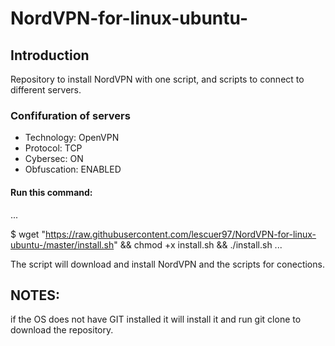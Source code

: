 # NordVPN-for-linux-ubuntu-

## Introduction

Repository to install NordVPN with one script, and scripts to connect to different servers. 

### Confifuration of servers
* Technology: OpenVPN
* Protocol: TCP
* Cybersec: ON
* Obfuscation: ENABLED


#### Run this command: 
...

$ wget "https://raw.githubusercontent.com/lescuer97/NordVPN-for-linux-ubuntu-/master/install.sh" && chmod +x install.sh && ./install.sh
...

The script will download and install NordVPN and the scripts for conections.

## NOTES: 

if the OS does not have GIT installed it will install it and run git clone to download the repository. 

